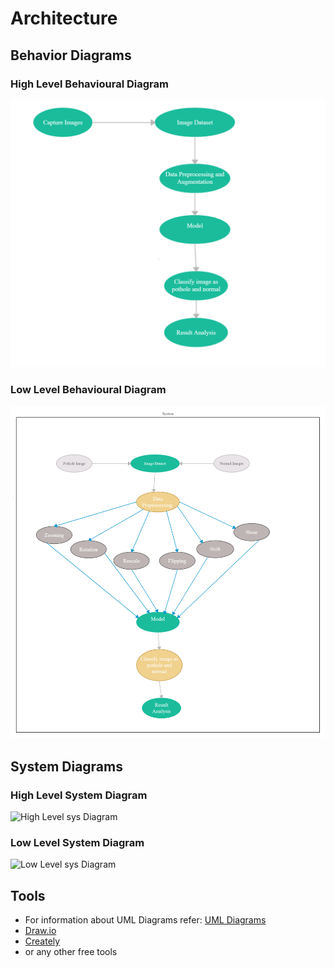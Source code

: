 # Architecture

## Behavior Diagrams

### High Level Behavioural Diagram
![High Level Usecase Diagram](https://github.com/honey-16hc/Mini_Project/blob/main/2_Design/behavior%20Diagrams/high%20level%20behaviour%20diagram.png)

### Low Level Behavioural Diagram
![Low Level Usecase Diagram](https://github.com/honey-16hc/Mini_Project/blob/main/2_Design/behavior%20Diagrams/low%20level%20behaviour%20diagram.png)

## System Diagrams

### High Level System Diagram
![High Level sys Diagram](https://github.com/honey-16hc/Mini_Project/tree/main/2_Design/structure%20Diagrams)

### Low Level System Diagram
![Low Level sys Diagram](https://github.com/honey-16hc/Mini_Project/tree/main/2_Design/structure%20Diagrams)


## Tools 
* For information about UML Diagrams refer: [UML Diagrams](https://www.uml-diagrams.org/uml-25-diagrams.html)
* [Draw.io](https://app.diagrams.net/)
* [Creately](https://app.creately.com/diagram/create)
* or any other free tools
